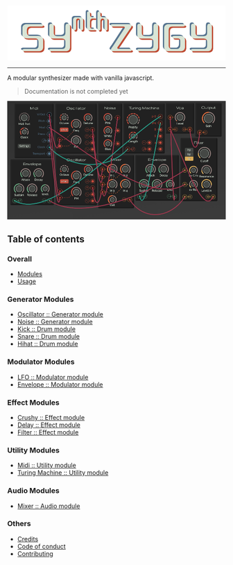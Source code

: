 <!-- markdownlint-disable MD041 -->
![Logo](./images/logo.png)
<!-- markdownlint-enable MD041 -->

---

A modular synthesizer made with vanilla javascript.

> Documentation is not completed yet

![Overview](./images/overview.png)

## Table of contents

### Overall

* [Modules](./modules.md)
* [Usage](./usage.md)

### Generator Modules

* [Oscillator :: Generator module](./generators/oscillator.md)
* [Noise :: Generator module](./generators/noise.md)
* [Kick :: Drum module](./generators/kick.md)
* [Snare :: Drum module](./generators/snare.md)
* [Hihat :: Drum module](./generators/hihat.md)

### Modulator Modules

* [LFO :: Modulator module](./modulators/lfo.md)
* [Envelope :: Modulator module](./modulators/envelope.md)

### Effect Modules

* [Crushy :: Effect module](./modulators/bitcrush.md)
* [Delay :: Effect module](./modulators/delay.md)
* [Filter :: Effect module](./modulators/filter.md)

### Utility Modules

* [Midi :: Utility module](./utilities/midi.md)
* [Turing Machine :: Utility module](./utilities/turing.md)

### Audio Modules

* [Mixer :: Audio module](./audio/mixer.md)

### Others

* [Credits](./credits.md)
* [Code of conduct](../code-of-conduct.md)
* [Contributing](../contributing.md)
